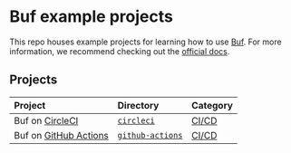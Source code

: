 # Buf example projects

This repo houses example projects for learning how to use [Buf]. For more information, we recommend checking out the [official docs][docs].

## Projects

Project | Directory | Category
:-------|:----------|:--------
Buf on [CircleCI] | [`circleci`](./circleci) | [CI/CD][ci]
Buf on [GitHub Actions][actions] | [`github-actions`](./github-actions) | [CI/CD][ci]

[actions]: https://docs.github.com/actions
[buf]: https://buf.build
[ci]: https://docs.buf.build/ci-cd
[circleci]: https://circleci.com
[docs]: https://docs.buf.build
